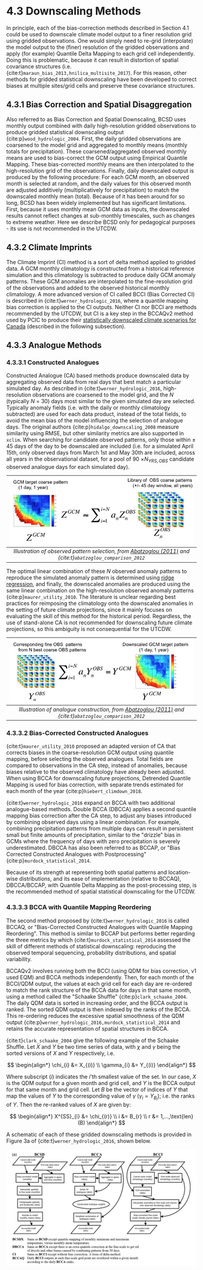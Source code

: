 # 4.3 Downscaling Methods

In principle, each of the bias-correction methods described in Section 4.1 could be used to downscale climate model output to a finer resolution grid using gridded observations. One would simply need to re-grid (interpolate) the model output to the (finer) resolution of the gridded observations and apply (for example) Quantile Delta Mapping to each grid cell independently. Doing this is problematic, because it can result in distortion of spatial covariance structures (i.e. {cite:t}`maraun_bias_2013,hnilica_multisite_2017`). For this reason, other methods for gridded statistical downscaling have been developed to correct biases at multiple sites/grid cells and preserve these covariance structures.

## 4.3.1 Bias Correction and Spatial Disaggregation

Also referred to as Bias Correction and Spatial Downscaling, BCSD uses monthly output combined with daily high-resolution gridded observations to produce gridded statistical downscaling output {cite:p}`wood_hydrologic_2004`. First, the daily gridded observations are coarsened to the model grid and aggregated to monthly means (monthly totals for precipitation). These coarsened/aggregated observed monthly means are used to bias-correct the GCM output using Empirical Quantile Mapping. These bias-corrected monthly means are then interpolated to the high-resolution grid of the observations. Finally, daily downscaled output is produced by the following procedure: For each GCM month, an observed month is selected at random, and the daily values for this observed month are adjusted additively (multiplicatively for precipitation) to match the downscaled monthly mean (total). Because of it has been around for so long, BCSD has been widely implemented but has significant limitations. First, because it uses monthly mean GCM data as inputs, the downscaled results cannot reflect changes at sub-monthly timescales, such as changes to extreme weather. Here we describe BCSD only for pedagogical purposes - its use is not recommended in the UTCDW.

## 4.3.2 Climate Imprints

The Climate Imprint (CI) method is a sort of delta method applied to gridded data. A GCM monthly climatology is constructed from a historical reference simulation and this climatology is subtracted to produce daily GCM anomaly patterns. These GCM anomalies are interpolated to the fine-resolution grid of the observations and added to the observed historical monthly climatology. A more advanced version of CI called BCCI (Bias Corrected CI) is described in {cite:t}`werner_hydrologic_2016`, where a quantile mapping bias correction is applied to the CI outputs. Neither CI nor BCCI are methods recommended by the UTCDW, but CI is a key step in the BCCAQv2 method used by PCIC to produce their [statistically downscaled climate scenarios for Canada](https://www.pacificclimate.org/data/statistically-downscaled-climate-scenarios) (described in the following subsection).

## 4.3.3 Analogue Methods
### 4.3.3.1 Constructed Analogues

Constructed Analogue (CA) based methods produce downscaled data by aggregating observed data from real days that best match a particular simulated day. As described in {cite:t}`werner_hydrologic_2016`, high-resolution observations are coarsened to the model grid, and the $N$ (typically $N$ = 30) days most similar to the given simulated day are selected. Typically anomaly fields (i.e. with the daily or monthly climatology subtracted) are used for each data product, instead of the total fields, to avoid the mean bias of the model influencing the selection of analogue days. The original authors {cite:p}`hidalgo_downscaling_2008` measure similarity using RMSE, but other similarity metrics are also supported in `xclim`. When searching for candidate observed patterns, only those within $\pm$ 45 days of the day to be downscaled are included (i.e. for a simulated April 15th, only observed days from March 1st and May 30th are included, across all years in the observational dataset, for a pool of 90 $\times N_{YRS,OBS}$ candidate observed analogue days for each simulated day).

|![](./figures/ConstructedAnalogs.jpeg)|
|:--:|
|*Illustration of observed pattern selection, from [Abatzoglou (2011)](https://climate.northwestknowledge.net/MACA/MACAmethod.php) and {cite:t}`abatzoglou_comparison_2012`*|

The optimal linear combination of these $N$ observed anomaly patterns to reproduce the simulated anomaly pattern is determined using [ridge regression](https://en.wikipedia.org/wiki/Ridge_regression), and finally, the downscaled anomalies are produced using the same linear combination on the high-resolution observed anomaly patterns {cite:p}`maurer_utility_2010`. The literature is unclear regarding best practices for reimposing the climatology onto the downscaled anomalies in the setting of future climate projections, since it mainly focuses on evaluating the skill of this method for the historical period. Regardless, the use of stand-alone CA is not recommended for downscaling future climate projections, so this ambiguity is not consequential for the UTCDW.


|![](./figures/ConstructedAnalogs2.jpeg)|
|:--:|
|*Illustration of analogue construction, from [Abatzoglou (2011)](https://climate.northwestknowledge.net/MACA/MACAmethod.php) and {cite:t}`abatzoglou_comparison_2012`*|

### 4.3.3.2 Bias-Corrected Constructed Analogues

{cite:t}`maurer_utility_2010` proposed an adapted version of CA that corrects biases in the coarse-resolution GCM output using quantile mapping, before selecting the observed analogues. Total fields are compared to observations in the CA step, instead of anomalies, because biases relative to the observed climatology have already been adjusted. When using BCCA for downscaling future projections, Detrended Quantile Mapping is used for bias correction, with separate trends estimated for each month of the year {cite:p}`hiebert_climdown_2018`.

{cite:t}`werner_hydrologic_2016` expand on BCCA with two additional analogue-based methods. Double BCCA (DBCCA) applies a second quantile mapping bias correction after the CA step, to adjust any biases introduced by combining observed days using a linear combination. For example, combining precipitation patterns from multiple days can result in persistent small but finite amounts of precipitation, similar to the "drizzle" bias in GCMs where the frequency of days with zero precipitation is severely underestimated. DBCCA has also been referred to as BCCAP, or "Bias Corrected Constructed Analogues with Postprocessing" {cite:p}`murdock_statistical_2014`. 

Because of its strength at representing both spatial patterns and location-wise distributions, and its ease of implementation (relative to BCCAQ), DBCCA/BCCAP, with Quantile Delta Mapping as the post-processing step, is the recommended method of spatial statistical downscaling for the UTCDW.

### 4.3.3.3 BCCA with Quantile Mapping Reordering

The second method proposed by {cite:t}`werner_hydrologic_2016` is called BCCAQ, or "Bias-Corrected Constructed Analogues with Quantile Mapping Reordering". This method is similar to BCCAP but performs better regarding the three metrics by which {cite:t}`murdock_statistical_2014` assessed the skill of different methods of statistical downscaling: reproducing the observed temporal sequencing, probability distributions, and spatial variability.

BCCAQv2 involves running both the BCCI (using QDM for bias correction, v1 used EQM) and BCCA methods independently. Then, for each month of the BCCI/QDM output, the values at each grid cell for each day are re-ordered to match the rank structure of the BCCA data for days in that same month, using a method called the "Schaake Shuffle" {cite:p}`clark_schaake_2004`. The daily QDM data is sorted in increasing order, and the BCCA output is ranked. The sorted QDM output is then indexed by the ranks of the BCCA. This re-ordering reduces the excessive spatial smoothness of the QDM output {cite:p}`werner_hydrologic_2016,murdock_statistical_2014` and retains the accurate representation of spatial structures in BCCA.

{cite:t}`clark_schaake_2004` give the following example of the Schaake Shuffle. Let $X$ and $Y$ be two time series of data, with $\chi$ and $\gamma$ being the sorted versions of $X$ and $Y$ respectively, i.e.

$$
\begin{align*}
    \chi_{i} &= X_{(i)} \\
    \gamma_{i} &= Y_{(i)}
\end{align*}
$$

Where subscript $(i)$ indicates the $i$'th smallest value of the set. In our case, $X$ is the QDM output for a given month and grid cell, and $Y$ is the BCCA output for that same month and grid cell. Let $B$ be the vector of indices of $Y$ that map the values of $Y$ to the corresponding value of $\gamma$ ($\gamma_{i} = Y_{B_{i}}$); i.e. the ranks of $Y$. Then the re-ranked values of $X$ are given by:

$$
\begin{align*}
    X^{SS}_{i} &= \chi_{(r)} \\
    i &= B_{r} \\
    r &= 1,...,\text{len}(B)
\end{align*}
$$

A schematic of each of these gridded downscaling methods is provided in Figure 3a of {cite:t}`werner_hydrologic_2016`, shown below.

![](./figures/werner_cannon_2016_fig3.png)
